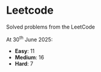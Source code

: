 # Leetcode
Solved problems from the LeetCode

At 30<sup>th</sup> June 2025:
- **Easy**: 11
- **Medium**: 16
- **Hard**: 7
